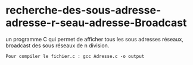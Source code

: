 # recherche-des-sous-adresse-adresse-r-seau-adresse-Broadcast
un programme C qui permet de afficher tous les sous adresses réseaux, broadcast des sous réseaux de n division.

    Pour compiler le fichier.c : gcc Adresse.c -o output
